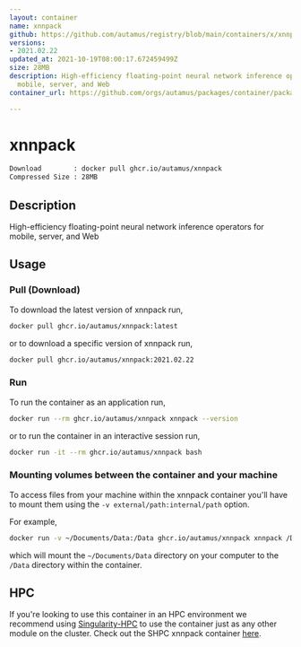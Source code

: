 ```yaml
---
layout: container
name: xnnpack
github: https://github.com/autamus/registry/blob/main/containers/x/xnnpack/spack.yaml
versions:
- 2021.02.22
updated_at: 2021-10-19T08:00:17.672459499Z
size: 28MB
description: High-efficiency floating-point neural network inference operators for
  mobile, server, and Web
container_url: https://github.com/orgs/autamus/packages/container/package/xnnpack

---
```

# xnnpack
```bash 
Download        : docker pull ghcr.io/autamus/xnnpack
Compressed Size : 28MB
```

## Description
High-efficiency floating-point neural network inference operators for mobile, server, and Web

## Usage
### Pull (Download)
To download the latest version of xnnpack run,

```bash
docker pull ghcr.io/autamus/xnnpack:latest
```

or to download a specific version of xnnpack run,

```bash
docker pull ghcr.io/autamus/xnnpack:2021.02.22
```
### Run
To run the container as an application run,
```bash
docker run --rm ghcr.io/autamus/xnnpack xnnpack --version
```

or to run the container in an interactive session run,
```bash
docker run -it --rm ghcr.io/autamus/xnnpack bash
```

### Mounting volumes between the container and your machine
To access files from your machine within the xnnpack container you'll have to mount them using the `-v external/path:internal/path` option.

For example,
```bash
docker run -v ~/Documents/Data:/Data ghcr.io/autamus/xnnpack xnnpack /Data/myData.csv
```
which will mount the `~/Documents/Data` directory on your computer to the `/Data` directory within the container.

## HPC
If you're looking to use this container in an HPC environment we recommend using [Singularity-HPC](https://singularity-hpc.readthedocs.io) to use the container just as any other module on the cluster. Check out the SHPC xnnpack container [here](https://singularityhub.github.io/singularity-hpc/r/ghcr.io-autamus-xnnpack/).